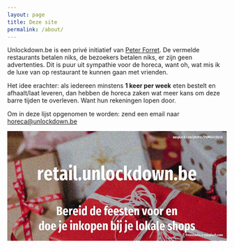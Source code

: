 ```yaml
---
layout: page
title: Deze site
permalink: /about/
---
```



Unlockdown.be is een privé initiatief van [Peter Forret](https://blog.forret.com). De vermelde restaurants betalen niks, de bezoekers betalen niks, er zijn geen advertenties. Dit is puur uit sympathie voor de horeca, want oh, wat mis ik de luxe van op restaurant te kunnen gaan met vrienden.

Het idee erachter: als iedereen minstens <b>1 keer per week</b> eten bestelt en afhaalt/laat leveren, dan hebben de horeca zaken wat meer kans om deze barre tijden te overleven. Want hun rekeningen lopen door.

Om in deze lijst opgenomen te worden: zend een email naar [horeca@unlockdown.be](mailto:horeca@unlockdown.be)

![unlockdown](/assets/social.jpg)
